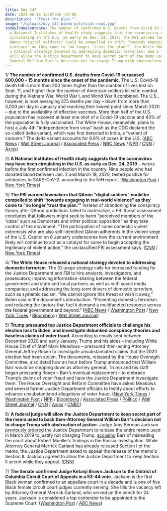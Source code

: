 ```yaml
---
title: Day 147
date: 2021-06-15 15:07:00 -07:00
description: '"Trust the plan."'
image: "/uploads/day-147-biden-political-news.jpg"
todayInOneSentence: The number of confirmed U.S. deaths from Covid-19 surpassed 600,000;
  a National Institutes of Health study suggests that the coronavirus may have been
  circulating in the U.S. as early as Dec. 24, 2019; the FBI warned lawmakers that
  QAnon "digital soldiers" could be compelled to shift “towards engaging in real-world
  violence" as they come to "no longer 'trust the plan'"; the White House released
  a national strategy devoted to addressing domestic terrorism; and a federal judge
  will allow the Justice Department to keep secret part of the memo used to back then-Attorney
  General William Barr's decision not to charge Trump with obstruction of justice.
---
```


1/ **The number of confirmed U.S. deaths from Covid-19 surpassed 600,000 – 15 months since the onset of the pandemic**. The U.S. Covid-19 death toll is more than 200 times higher than the number of lives lost on Sept. 11, and higher than the number of American soldiers killed in combat during the Vietnam War, World War I, and World War II combined. The U.S., however, is now averaging 375 deaths per day – down from more than 3,000 per day in January and reaching their lowest point since March 2020 – due to the availability of effective vaccines. More than half of the U.S. population has received at least one shot of a Covid-19 vaccine and 43% of the population is fully vaccinated. The White House, meanwhile, plans to host a July 4th "independence from virus" bash as the CDC declared the so-called delta variant, which was first detected in India, a “variant of concern.”  The delta variant accounts for 9.9% of cases in the U.S. ([ABC News](https://abcnews.go.com/US/us-surpasses-grim-milestone-600000-lives-lost-covid/story?id=78211509) / [Wall Street Journal](https://www.wsj.com/articles/u-s-covid-19-deaths-top-600-000-11623775751) / [Associated Press](https://apnews.com/article/government-and-politics-joe-biden-lifestyle-coronavirus-pandemic-health-f97e0316c51d2d8362a17d149daedb14) / [NBC News](https://www.nbcnews.com/health/health-news/newly-deemed-variant-concern-delta-accounts-10-percent-u-s-n1270915) / [NPR](https://www.npr.org/sections/coronavirus-live-updates/2021/06/15/1006186695/the-u-s-has-hit-600-000-covid-deaths-more-than-any-other-country) / [CNN](https://www.cnn.com/2021/06/15/health/us-coronavirus-tuesday/index.html) / [Axios](https://www.axios.com/us-coronavirus-death-toll-june-2b8a2dda-80a0-4d92-8e43-88a145e9f10a.html))

2/ **A National Institutes of Health study suggests that the coronavirus may have been circulating in the U.S. as early as Dec. 24, 2019** – weeks before the first confirmed infection in the country. Nine people who had donated blood between Jan. 2 and March 18, 2020, tested positive for antibodies to SARS-CoV-2, according to the NIH report. ([Washington Post](https://www.washingtonpost.com/health/when-was-coronavirus-first-in-us/2021/06/15/1aaa6b56-cd2d-11eb-8cd2-4e95230cfac2_story.html) / [New York Times](https://www.nytimes.com/2021/06/15/health/coronavirus-usa-cases.html))

3/ **The FBI warned lawmakers that QAnon "digital soldiers" could be compelled to shift “towards engaging in real-world violence" as they come to "no longer 'trust the plan.'"** Instead of abandoning the conspiracy theory after QAnon predictions failed to materialize, a FBI threat assessment concludes that followers might seek to harm "perceived members of the 'cabal' such as Democrats and other political opposition" as they take control of the movement. "The participation of some domestic violent extremists who are also self-identified QAnon adherents in the violent siege of the U.S. Capitol on 6 January underscores how the current environment likely will continue to act as a catalyst for some to begin accepting the legitimacy of violent action," the unclassified FBI assessment says. ([CNN](https://www.cnn.com/2021/06/14/politics/fbi-qanon-threat-assessment/index.html) / [New York Times](https://www.nytimes.com/2021/06/15/us/politics/qanon-fbi-violence.html))

4/ **The White House released a national strategy devoted to addressing domestic terrorism**. The 32-page strategy calls for increased funding for the Justice Department and FBI to hire analysts, investigators, and prosecutors; improving information-sharing between the federal government and state and local partners as well as with social media companies; and addressing the long-term drivers of domestic terrorism, such as systemic racism. “We cannot ignore this threat or wish it away,” Biden said in the document's introduction. “Preventing domestic terrorism and reducing the factors that fuel it demand a multifaceted response across the federal government and beyond.” ([NBC News](https://www.nbcnews.com/politics/national-security/white-house-unveils-new-strategy-counter-domestic-terrorism-laser-focused-n1270819) / [Washington Post](https://www.washingtonpost.com/national-security/biden-strategy-domestic-extremism/2021/06/14/d88250c8-cd4e-11eb-9b7e-e06f6cfdece8_story.html) / [New York Times](https://www.nytimes.com/2021/06/15/us/politics/biden-domestic-terrorism-extremists.html) / [Bloomberg](https://www.bloomberg.com/news/articles/2021-06-15/u-s-begins-broad-government-effort-to-combat-domestic-terrorism?sref=MIBMEEoj) / [Wall Street Journal](https://www.wsj.com/articles/biden-administration-lays-out-broad-strategy-for-targeting-domestic-terrorism-11623762969))

5/ **Trump pressured top Justice Department officials to challenge his election loss to Biden, and investigate debunked conspiracy theories and baseless claims of voter fraud**. According to emails sent between December 2020 and early January, Trump and his aides – including White House Chief of Staff Mark Meadows – pressured then-acting Attorney General Jeffrey Rosen to investigate unsubstantiated claims that the 2020 election had been stolen. The documents, released by the House Oversight Committee, also detail how an hour before Trump announced that William Barr would be stepping down as attorney general, Trump and his staff began pressuring Rosen – Barr’s eventual replacement – to embrace Trump’s claims of voter fraud and have the Justice Department investigate them. The House Oversight and Reform Committee have asked Meadows and several former Justice Department officials to testify about efforts to advance unsubstantiated allegations of voter fraud. ([New York Times](https://www.nytimes.com/2021/06/15/us/politics/trump-justice-department-election.html) / [Washington Post](https://www.washingtonpost.com/national-security/trump-emails-doj-election-fraud-claims/2021/06/15/638ab654-cdc9-11eb-8014-2f3926ca24d9_story.html) / [NPR](https://www.npr.org/2021/06/15/1006570584/trump-pressed-the-justice-department-to-reverse-the-election-results-documents-s) / [Bloomberg](https://www.bloomberg.com/news/articles/2021-06-15/house-panel-seeks-meadows-testimony-in-2020-election-inquiry?srnd=politics-vp&sref=MIBMEEoj) / [Associated Press](https://apnews.com/article/emails-show-trump-pressured-justice-department-election-2020-4f35f18009e8c88b3cddcdc3f4bdd54f) / [Politico](https://www.politico.com/news/2021/06/15/doj-emails-trump-election-fraud-claims-494589) / [Wall Street Journal](https://www.wsj.com/articles/trump-white-house-pressed-justice-department-on-election-claims-in-emails-11623767861) / [CNN](https://www.cnn.com/2021/06/15/politics/trump-allies-emails-justice-department-2020-election/index.html) / [Axios](https://www.axios.com/trump-doj-election-fraud-emails-a0308dfc-1f3b-4b9f-9142-75b7fe637f4e.html) / [CNBC](https://www.cnbc.com/2021/06/15/trump-pressured-doj-to-challenge-election-results-emails-show-house-panel-says.html))

6/ **A federal judge will allow the Justice Department to keep secret part of the memo used to back then-Attorney General William Barr's decision not to charge Trump with obstruction of justice**. Judge Amy Berman Jackson [previously ordered](https://whatthefuckjusthappenedtoday.com/2021/05/25/day-126/#1-the-justice-department-appealed-a) the Justice Department to release the entire memo used in March 2019 to justify not charging Trump, [accusing](https://whatthefuckjusthappenedtoday.com/2021/05/05/day-106/#1-a-federal-judge-accused-the-justic) Barr of misleading the court about Robert Mueller’s findings in the Russia investigation. While Attorney General Merrick Garland has already released Section I of the memo, the Justice Department asked to appeal the release of the memo's Section II. Jackson agreed to allow the Justice Department to keep Section II secret while they appeal. ([CNN](https://www.cnn.com/2021/06/14/politics/barr-memo-mueller-secret/index.html))

7/ **The Senate confirmed Judge Ketanji Brown Jackson to the District of Columbia Circuit Court of Appeals in a 53-44 vote**. Jackson is the first Black woman confirmed to an appellate court in a decade and is one of five Black female circuit court judges currently serving. She fills the vacancy left by Attorney General Merrick Garland, who served on the bench for 24 years. Jackson is considered a top contender to be appointed to the Supreme Court. ([Washington Post](https://www.washingtonpost.com/politics/ketanji-brown-jackson-sentate-confirmation-vote/2021/06/14/14da742a-cd3a-11eb-8014-2f3926ca24d9_story.html) / [ABC News](https://abcnews.go.com/Politics/senate-confirms-ketanji-brown-jackson-2nd-highest-court/story?id=78274161))